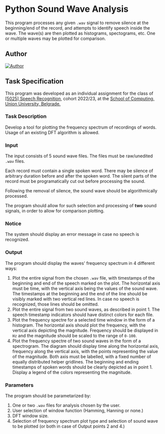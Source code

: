 # Python Sound Wave Analysis

This program processes any given `.wav` signal to remove silence at the beginning/end of the record, and attempts to identify speech inside the wave. The wave(s) are then plotted as histograms, spectograms, etc. One or multiple waves may be plotted for comparison.

## Author

[![Author](https://andrejanesic.com/git-signature.png)](https://github.com/andrejanesic)

## Task Specification

This program was developed as an individual assignment for the class of [[5025] Speech Recognition](https://raf.edu.rs/en/component/content/article/192-english/subjects/3359-speech-recognition), cohort 2022/23, at the [School of Computing, Union University, Belgrade.](https://rs.linkedin.com/school/racunarski-fakultet/)

### Task Description

Develop a tool for plotting the frequency spectrum of recordings of words. Usage of an existing DFT algorithm is allowed.

### Input

The input consists of 5 sound wave files. The files must be raw/unedited `.wav` files.

Each record must contain a single spoken word. There may be silence of arbitrary duration before and after the spoken word. The silent parts of the record must be programatically cut out before processing the sound.

Following the removal of silence, the sound wave should be algorithmically processed.

The program should allow for such selection and processing of **two** sound signals, in order to allow for comparison plotting.

### Notice

The system should display an error message in case no speech is recognized.

### Output

The program should display the waves' frequency spectrum in 4 different ways:

1. Plot the entire signal from the chosen `.wav` file, with timestamps of the beginning and end of the speech marked on the plot. The horizontal axis must be time, with the vertical axis being the values of the sound wave. The timestamps at the beginning and the end of the line should be visibly marked with two vertical red lines. In case no speech is recognized, those lines should be omitted.
2. Plot the entire signal from two sound waves, as described in point 1. The speech timestamp indicators should have distinct colors for each file.
3. Plot the frequency spectre for a selected time window in the form of a histogram. The horizontal axis should plot the frequency, with the vertical axis depicting the magnitude. Frequency should be displayed in `Hz` and the magnitude should be scaled to the range of `0-100`.
4. Plot the frequency spectre of two sound waves in the form of a spectrogram. The diagram should display time along the horizontal axis, frequency along the vertical axis, with the points representing the value of the magnitude. Both axis must be labelled, with a fixed number of equally distributed helper gridlines. The beginning and ending timestamps of spoken words should be clearly depicted as in point 1. Display a legend of the colors representing the magnitude.

### Parameters

The program should be parametarized by:

1. One or two `.wav` files for analysis chosen by the user.
2. User selection of window function (Hamming, Hanning or none.)
3. DFT window size.
4. Selection of frequency spectrum plot type and selection of sound wave to be plotted (or both in case of Output points 2 and 4.)